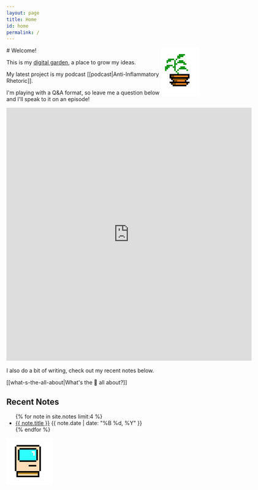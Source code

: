 ```yaml
---
layout: page
title: Home
id: home
permalink: /
---
```

<img src = "/assets/potted-plant.png" style = "float: right" alt="Pixelated Potted Plant"/>
# Welcome!

This is my [digital garden](https://maggieappleton.com/garden-history), a place to grow my ideas.


My latest project is my podcast [[podcast|Anti-Inflammatory Rhetoric]]. 

I'm playing with a Q&A format, so leave me a question below and I'll speak to it on an episode!

<iframe src="https://docs.google.com/forms/d/e/1FAIpQLSdGyC52gBN4zHfnEq80XttGGzbLF-evJRdSWLcKMk_-ZhLilw/viewform?embedded=true" width="640" height="660" frameborder="0" marginheight="0" marginwidth="0">Loading…</iframe>

I also do a bit of writing, check out my recent notes below.
<p>
[[what-s-the-all-about|What's the 🌱 all about?]]
</p>

<section class="recent-notes">
  <h2>Recent Notes</h2>
  <ul>
    {% for note in site.notes limit:4 %}
      <li>
        <a href="{{ note.url | relative_url }}">{{ note.title }}</a>
        <span class="note-date">{{ note.date | date: "%B %d, %Y" }}</span>
      </li>
    {% endfor %}
  </ul>
</section>

![Mac Plus](/assets/mac.png)
